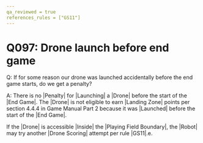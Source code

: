 ```yaml
---
qa_reviewed = true
references_rules = ["GS11"]
---
```


# Q097: Drone launch before end game

Q: If for some reason our drone was launched accidentally before the end game starts, do we get a penalty?

A: There is no |Penalty| for |Launching| a |Drone| before the start of the |End Game|. The |Drone| is not eligible to earn |Landing Zone| points per section 4.4.4 in Game Manual Part 2 because it was |Launched| before the start of the |End Game|. 

If the |Drone| is accessible |Inside| the |Playing Field Boundary|, the |Robot| may try another |Drone Scoring| attempt per rule |GS11|.e.